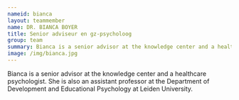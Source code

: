 ```yaml
---
nameid: bianca
layout: teammember
name: DR. BIANCA BOYER
title: Senior adviseur en gz-psycholoog
group: team
summary: Bianca is a senior advisor at the knowledge center and a healthcare psychologist. She is also an assistant professor at the Department of Development and Educational Psychology at Leiden University.
image: /img/bianca.jpg
---
```


Bianca is a senior advisor at the knowledge center and a healthcare psychologist. She is also an assistant professor at the Department of Development and Educational Psychology at Leiden University.

